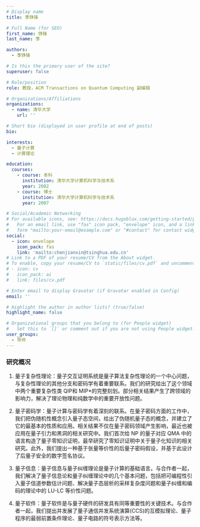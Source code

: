```yaml
---
# Display name
title: 季铮锋

# Full Name (for SEO)
first_name: 铮锋
last_name: 季

authors:
  - 季铮锋

# Is this the primary user of the site?
superuser: false

# Role/position
role: 教授，ACM Transactions on Quantum Computing 副编辑

# Organizations/Affiliations
organizations:
  - name: 清华大学
    url: ''

# Short bio (displayed in user profile at end of posts)
bio:

interests:
  - 量子计算
  - 计算理论

education:
  courses:
    - course: 本科
      institution: 清华大学计算机科学与技术系
      year: 2002
    - course: 博士
      institution: 清华大学计算机科学与技术系
      year: 2007

# Social/Academic Networking
# For available icons, see: https://docs.hugoblox.com/getting-started/page-builder/#icons
#   For an email link, use "fas" icon pack, "envelope" icon, and a link in the
#   form "mailto:your-email@example.com" or "#contact" for contact widget.
social:
  - icon: envelope
    icon_pack: fas
    link: 'mailto:chenjianxin@tsinghua.edu.cn'
# Link to a PDF of your resume/CV from the About widget.
# To enable, copy your resume/CV to `static/files/cv.pdf` and uncomment the lines below.
# - icon: cv
#   icon_pack: ai
#   link: files/cv.pdf

# Enter email to display Gravatar (if Gravatar enabled in Config)
email: ''

# Highlight the author in author lists? (true/false)
highlight_name: false

# Organizational groups that you belong to (for People widget)
#   Set this to `[]` or comment out if you are not using People widget.
user_groups:
  - 导师
---
```


### 研究概况

1. 量子复杂性理论：量子交互证明系统是量子算法复杂性理论的一个中心问题，与复杂性理论的其他分支和密码学有着重要联系。我们的研究给出了这个领域中两个重要复杂性类 QIP和 MIP*的完整刻划。部分相关结果产生了跨领域的影响力，解决了理论物理和纯数学中的重要开放性问题。

2. 量子密码学：量子计算与密码学有着深刻的联系。在量子密码方面的工作中，我们把伪随机性概念引入量子态空间，给出了伪随机量子态的概念，并建立了它的最基本的性质和应用。相关结果不仅在量子密码领域产生影响，最近也被应用在量子引力和黑洞的相关研究中。我们首次给 NP 的量子对应 QMA 中的语言构造了量子零知识证明，最早研究了零知识证明中关于量子化知识的相关研究。此外，我们提出一种基于张量等价性的后量子密码假设，并基于此设计了后量子安全的数字签名协议。

3. 量子信息：量子信息与量子纠缠理论是量子计算的基础语言。与合作者一起，我们解决了量子信息论和量子纠缠理论中的几个基本问题，包括把可编程性引入量子信道参数估计问题、解决量子态层析的采样复杂度问题和量子纠缠和编码的理论中的 LU-LC 等价性问题。

4. 量子软件：量子软件是与量子硬件的研发具有同等重要性的关键技术。与合作者一起，我们提出并发展了量子通信并发系统演算(CCS)的互模拟理论、量子程序的最弱前置条件理论、量子电路的符号表示方法等。